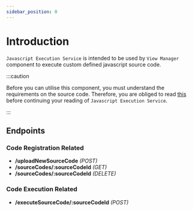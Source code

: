 ```yaml
---
sidebar_position: 0
---
```


# Introduction

`Javascript Execution Service` is intended to be used by `View Manager` component to execute custom defined javascript source code.

:::caution

Before you can utilise this component, you must understand the requirements on the source code. Therefore, you are obliged to read [this](./requirements-on-source-code) before continuing your reading of `Javascript Execution Service`.

:::

## Endpoints

### Code Registration Related

- **/uploadNewSourceCode** *(POST)*
- **/sourceCodes/:sourceCodeId** *(GET)*
- **/sourceCodes/:sourceCodeId** *(DELETE)*

### Code Execution Related

- **/executeSourceCode/:sourceCodeId** *(POST)*